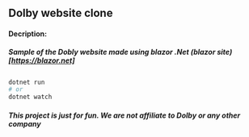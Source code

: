 ## Dolby website clone

#### Decription:
***Sample of the Dobly website made using blazor .Net (blazor site)[https://blazor.net]***

```bash

dotnet run
# or
dotnet watch

```

##### This project is just for fun. We are not affiliate to Dolby or any other company